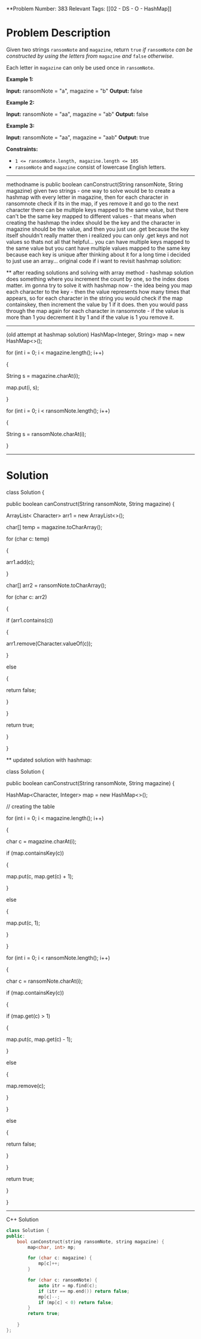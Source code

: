 
**Problem Number: 383
Relevant Tags: [[02 - DS - O - HashMap]]
<h1> Problem Description </h1>

Given two strings `ransomNote` and `magazine`, return `true` _if_ `ransomNote` _can be constructed by using the letters from_ `magazine` _and_ `false` _otherwise_.

Each letter in `magazine` can only be used once in `ransomNote`.

**Example 1:**

**Input:** ransomNote = "a", magazine = "b"
**Output:** false

**Example 2:**

**Input:** ransomNote = "aa", magazine = "ab"
**Output:** false

**Example 3:**

**Input:** ransomNote = "aa", magazine = "aab"
**Output:** true

**Constraints:**

- `1 <= ransomNote.length, magazine.length <= 105`
- `ransomNote` and `magazine` consist of lowercase English letters.
-----
methodname is public boolean canConstruct(String ransomNote, String magazine) 
given two strings - one way to solve would be to create a hashmap with every letter in magazine, then for each character in ransomnote check if its in the map, if yes remove it and go to the next character
there can be multiple keys mapped to the same value, but there can't be the same key mapped to different values - that means when creating the hashmap the index should be the key and the character in magazine should be the value, and then you just use .get because the key itself shouldn't really matter
then i realized you can only .get keys and not values so thats not all that helpful...
you can have multiple keys mapped to the same value but you cant have multiple values mapped to the same key because each key is unique
after thinking about it for a long time i decided to just use an array...
original code if i want to revisit hashmap solution:

** after reading solutions and solving with array method - hashmap solution does something where you increment the count by one, so the index does matter. im gonna try to solve it with hashmap now - the idea being you map each character to the key - then the value represents how many times that appears, so for each character in the string you would check if the map containskey, then increment the value by 1 if it does. then you would pass through the map again for each character in ransomnote - if the value is more than 1 you decrement it by 1 and if the value is 1 you remove it.

-----
(old attempt at hashmap solution)
HashMap<Integer, String> map = new HashMap<>();

for (int i = 0; i < magazine.length(); i++)

{

String s = magazine.charAt(i);

map.put(i, s);

}

  

for (int i = 0; i < ransomNote.length(); i++)

{

String s = ransomNote.charAt(i);

}

----

<h1> Solution </h1>
class Solution {

public boolean canConstruct(String ransomNote, String magazine) {

ArrayList< Character> arr1 = new ArrayList<>();

char[] temp = magazine.toCharArray();

for (char c: temp)

{

arr1.add(c);

}

char[] arr2 = ransomNote.toCharArray();

for (char c: arr2)

{

if (arr1.contains(c))

{

arr1.remove(Character.valueOf(c));

}

else

{

return false;

}

}

return true;

  
  

}

}

** updated solution with hashmap:

class Solution {

public boolean canConstruct(String ransomNote, String magazine) {

HashMap<Character, Integer> map = new HashMap<>();

  

// creating the table

for (int i = 0; i < magazine.length(); i++)

{

char c = magazine.charAt(i);

if (map.containsKey(c))

{

map.put(c, map.get(c) + 1);

}

else

{

map.put(c, 1);

}

}

  

for (int i = 0; i < ransomNote.length(); i++)

{

char c = ransomNote.charAt(i);

if (map.containsKey(c))

{

if (map.get(c) > 1)

{

map.put(c, map.get(c) - 1);

}

else

{

map.remove(c);

}

}

else

{

return false;

}

}

return true;

}

}

----
C++ Solution
```cpp
class Solution {
public:
    bool canConstruct(string ransomNote, string magazine) {
        map<char, int> mp;

        for (char c: magazine) {
            mp[c]++;
        }

        for (char c: ransomNote) {
            auto itr = mp.find(c);
            if (itr == mp.end()) return false;
            mp[c]--;
            if (mp[c] < 0) return false;
        }
        return true;
        
    }
};
```